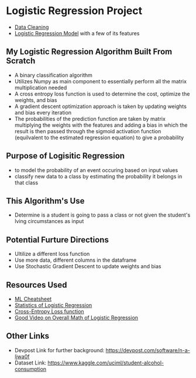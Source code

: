 # Logistic Regression Project
- [Data Cleaning](/Data_Cleaning.ipynb)
- [Logistic Regression Model](/Logistic_Regression_Model_Final.ipynb) with a few of its features
## My Logistic Regression Algorithm Built From Scratch 
- A binary classification algorithm 
- Utilizes Numpy as main component to essentially perform all the matrix multiplication needed
- A cross entropy loss function is used to determine the cost, optimize the weights, and bias
- A gradient descent optimization approach is taken by updating weights and bias every iteration
- The probabilities of the prediction function are taken by matrix multiplying the weights with the features and adding a bias in which the result is then passed through the sigmoid activation function (equilvalent to the estimated regression equation) to give a probability
## Purpose of Logisitic Regression
- to model the probability of an event occuring based on input values
- classify new data to a class by estimating the probability it belongs in that class
## This Algorithm's Use
- Determine is a student is going to pass a class or not given the student's lving circumstances as input
## Potential Furture Directions
- Ultilize a different loss function
- Use more data, different columns in the dataframe
- Use Stochastic Gradient Descent to update weights and bias
## Resources Used
- [ML Cheatsheet](https://ml-cheatsheet.readthedocs.io/en/latest/logistic_regression.html#binary-logistic-regression)
- [Statistics of Logistic Regression](https://www.youtube.com/playlist?list=PLIeGtxpvyG-JmBQ9XoFD4rs-b3hkcX7Uu)
- [Cross-Entropy Loss function](https://www.youtube.com/watch?v=MztgenIfGgM&list=PLXf4nYvqR6VMI_rsU0otM9KHmUBDhCGX_&index=4&t=0s)
- [Good Video on Overall Math of Logistic Regression](https://www.youtube.com/watch?v=QHm0UDG6IU4&list=PLXf4nYvqR6VMI_rsU0otM9KHmUBDhCGX_&index=5&t=1435s)
## Other Links
- Devpost Link for further background: https://devpost.com/software/n-a-ljwa0f
- Dataset Link: https://www.kaggle.com/uciml/student-alcohol-consumption
